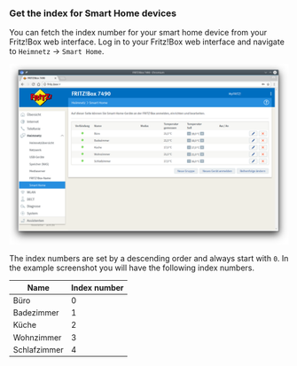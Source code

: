 ### Get the index for Smart Home devices

You can fetch the index number for your smart home device from your Fritz!Box
web interface. Log in to your Fritz!Box web interface and navigate to `Heimnetz`
-> `Smart Home`.

![Fritz!Box Web-Interface Smart Home](images/image_fritzbox_smarthome_index.png)

The index numbers are set by a descending order and always start with `0`. In the example screenshot you will
have the following index numbers.

| Name         | Index number |
| ---          | ---          |
| Büro         | 0            |
| Badezimmer   | 1            |
| Küche        | 2            |
| Wohnzimmer   | 3            |
| Schlafzimmer | 4            |
